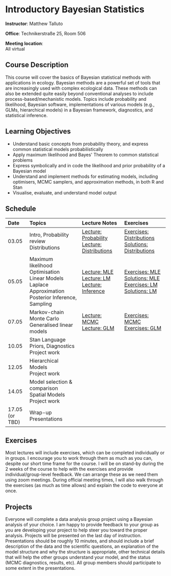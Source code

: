 # Introductory Bayesian Statistics
**Instructor**: Matthew Talluto

**Office**: Technikerstraße 25, Room 506

**Meeting location**:  
All virtual


## Course Description

This course will cover the basics of Bayesian statistical methods with applications in ecology. Bayesian methods are a powerful set of tools that are increasingly used with complex ecological data. These methods can also be extended quite easily beyond conventional analyses to include process-based/mechanistic models. Topics include probability and likelihood, Bayesian software, implementations of various models (e.g., GLMs, hierarchical models) in a Bayesian framework, diagnostics, and statistical inference.

## Learning Objectives

* Understand basic concepts from probability theory, and express common statistical models probabilistically
* Apply maximum likelihood and Bayes' Theorem to common statistical problems
* Express symbolically and in code the likelihood and prior probability of a Bayesian model
* Understand and implement methods for estimating models, including optimisers, MCMC samplers, and approximation methods, in both R and Stan
* Visualise, evaluate, and understand model output


## Schedule

|Date  |Topics                                                    |Lecture Notes |Exercises |
| :--- |  :---                                                                 |   :---    | :--- |
|03.05 |Intro, Probability review<br/>Distributions                          |[Lecture: Probability](1_probability) <br/> [Lecture: Distributions](2_distributions)|[Exercises: Distributions](exercises/2_distributions_ex.html)<br/>[Solutions: Distributions](exercises/2_distributions_soln.html)|
|05.05 |Maximum likelihood<br/>Optimisation<br/>Linear Models<br/>Laplace Approximation<br/>Posterior Inference, Sampling|[Lecture: MLE](3_mle)<br/>[Lecture: LM](4_lm_laplace)<br/>[Lecture: Inference](5_posterior_inference)|[Exercises: MLE](exercises/3_mle_ex.html)<br/>[Solutions: MLE](exercises/3_mle_soln.html)<br/>[Exercises: LM](exercises/4_5_lm_exercises.html)<br/>[Solutions: LM](exercises/4_5_lm_soln.html)|
|07.05 |Markov-chain Monte Carlo<br/>Generalised linear models               |[Lecture: MCMC](6_mcmc)<br/>[Lecture: GLM](7_glm)|[Exercises: MCMC](exercises/6_mcmc_exercises.html)<br/>[Exercises: GLM](exercises/7_glm_exercises.html)|
|10.05 |Stan Language<br/>Priors, Diagnostics<br/>Project work                              |||
|12.05 |Hierarchical Models<br/>Project work|||
|14.05|Model selection & comparison<br/>Spatial Models<br/>Project work |||
|17.05<br/>(or TBD)|Wrap-up<br/>Presentations|



## Exercises
Most lectures will include exercises, which can be completed individually or in groups. I encourage you to work through them as much as you can, despite our short time frame for the course. I will be on stand-by during the 2 weeks of the course to help with the exercises and provide individual/group-level feedback. We can arrange these as we need them using zoom meetings. During official meeting times, I will also walk through the exercises (as much as time allows) and explain the code to everyone at once.

## Projects
Everyone will complete a data analysis group project using a Bayesian analysis of your choice. I am happy to provide feedback to your group as you are developing your project to help steer you toward the proper analysis. Projects will be presented on the last day of instruction. Presentations should be roughly 10 minutes, and should include a brief description of the data and the scientific questions, an explanation of the model structure and why the structure is appropriate, other technical details that will help the other groups understand your model, and the status (MCMC diagnostics, results, etc). All group members should participate to some extent in the presentations.




